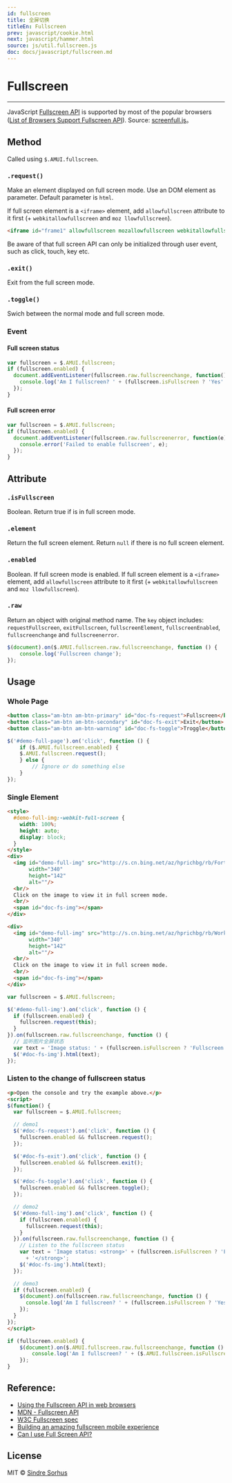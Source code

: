 ```yaml
---
id: fullscreen
title: 全屏切换
titleEn: Fullscreen
prev: javascript/cookie.html
next: javascript/hammer.html
source: js/util.fullscreen.js
doc: docs/javascript/fullscreen.md
---
```


# Fullscreen
---

JavaScript [Fullscreen API](https://developer.mozilla.org/en/DOM/Using_full-screen_mode) is supported by most of the popular browsers ([List of Browsers Support Fullscreen
API](http://caniuse.com/fullscreen)). Source: [screenfull.js](https://github.com/sindresorhus/screenfull.js)。

## Method

Called using `$.AMUI.fullscreen`.

### `.request()`

Make an element displayed on full screen mode. Use an DOM element as parameter. Default parameter is `html`.

If full screen element is a `<iframe>` element, add `allowfullscreen` attribute to it first (+ `webkitallowfullscreen` and `moz llowfullscreen`).

```html
<iframe id="frame1" allowfullscreen mozallowfullscreen webkitallowfullscreen src="iframeTest.html"></iframe>
```

Be aware of that full screen API can only be initialized through user event, such as click, touch, key etc.

### `.exit()`

Exit from the full screen mode.

### `.toggle()`

Swich between the normal mode and full screen mode.

### Event

#### Full screen status

```js
var fullscreen = $.AMUI.fullscreen;
if (fullscreen.enabled) {
  document.addEventListener(fullscreen.raw.fullscreenchange, function() {
    console.log('Am I fullscreen? ' + (fullscreen.isFullscreen ? 'Yes' : 'No'));
  });
}
```

#### Full screen error

```js
var fullscreen = $.AMUI.fullscreen;
if (fullscreen.enabled) {
  document.addEventListener(fullscreen.raw.fullscreenerror, function(e) {
    console.error('Failed to enable fullscreen', e);
  });
}
```

## Attribute

### `.isFullscreen`

Boolean. Return true if is in full screen mode.

### `.element`

Return the full screen element. Return `null` if there is no full screen element.

### `.enabled`

Boolean. If full screen mode is enabled. If full screen element is a `<iframe>` element, add `allowfullscreen` attribute to it first (+ `webkitallowfullscreen` and `moz llowfullscreen`).

### `.raw`

Return an object with original method name. The `key` object includes: `requestFullscreen`, `exitFullscreen`, `fullscreenElement`, `fullscreenEnabled`, `fullscreenchange` and `fullscreenerror`.

```js
$(document).on($.AMUI.fullscreen.raw.fullscreenchange, function () {
	console.log('Fullscreen change');
});
```

## Usage


### Whole Page

`````html
<button class="am-btn am-btn-primary" id="doc-fs-request">Fullscreen</button>
<button class="am-btn am-btn-secondary" id="doc-fs-exit">Exit</button>
<button class="am-btn am-btn-warning" id="doc-fs-toggle">Troggle</button>
`````

```js
$('#demo-full-page').on('click', function () {
	if ($.AMUI.fullscreen.enabled) {
    $.AMUI.fullscreen.request();
	} else {
		// Ignore or do something else
	}
});
```

### Single Element

`````html
<style>
  #demo-full-img:-webkit-full-screen {
    width: 100%;
    height: auto;
    display: block;
  }
</style>
<div>
  <img id="demo-full-img" src="http://s.cn.bing.net/az/hprichbg/rb/FortBourtange_ZH-CN9788197909_1920x1080.jpg"
       width="340"
       height="142"
       alt=""/>
  <br/>
  Click on the image to view it in full screen mode.
  <br/>
  <span id="doc-fs-img"></span>
</div>
`````
```html
<div>
  <img id="demo-full-img" src="http://s.cn.bing.net/az/hprichbg/rb/WorkingFarmer_ZH-CN9182210796_1366x768.jpg"
       width="340"
       height="142"
       alt=""/>
  <br/>
  Click on the image to view it in full screen mode.
  <br/>
  <span id="doc-fs-img"></span>
</div>
```

```js
var fullscreen = $.AMUI.fullscreen;

$('#demo-full-img').on('click', function () {
  if (fullscreen.enabled) {
    fullscreen.request(this);
  }
}).on(fullscreen.raw.fullscreenchange, function () {
  // 监听图片全屏状态
  var text = 'Image status: ' + (fullscreen.isFullscreen ? 'Fullscreen' : 'Non-fullscreen');
  $('#doc-fs-img').html(text);
});
```

### Listen to the change of fullscreen status

`````html
<p>Open the console and try the example above.</p>
<script>
$(function() {
  var fullscreen = $.AMUI.fullscreen;

  // demo1
  $('#doc-fs-request').on('click', function () {
    fullscreen.enabled && fullscreen.request();
  });

  $('#doc-fs-exit').on('click', function () {
    fullscreen.enabled && fullscreen.exit();
  });

  $('#doc-fs-toggle').on('click', function () {
    fullscreen.enabled && fullscreen.toggle();
  });

  // demo2
  $('#demo-full-img').on('click', function () {
    if (fullscreen.enabled) {
      fullscreen.request(this);
    }
  }).on(fullscreen.raw.fullscreenchange, function () {
    // Listen to the fullscreen status
    var text = 'Image status: <strong>' + (fullscreen.isFullscreen ? 'Fullscreen' : 'Non-fullscreen')
      + '</strong>';
    $('#doc-fs-img').html(text);
  });

  // demo3
  if (fullscreen.enabled) {
    $(document).on(fullscreen.raw.fullscreenchange, function () {
      console.log('Am I fullscreen? ' + (fullscreen.isFullscreen ? 'Yes' : 'No'));
    });
  }
});
</script>
`````

```js
if (fullscreen.enabled) {
	$(document).on($.AMUI.fullscreen.raw.fullscreenchange, function () {
		console.log('Am I fullscreen? ' + ($.AMUI.fullscreen.isFullscreen ? 'Yes' : 'No'));
	});
}
```

## Reference:

- [Using the Fullscreen API in web browsers](http://hacks.mozilla.org/2012/01/using-the-fullscreen-api-in-web-browsers/)
- [MDN - Fullscreen API](https://developer.mozilla.org/en/DOM/Using_full-screen_mode)
- [W3C Fullscreen spec](http://dvcs.w3.org/hg/fullscreen/raw-file/tip/Overview.html)
- [Building an amazing fullscreen mobile experience](http://www.html5rocks.com/en/mobile/fullscreen/)
- [Can I use Full Screen API?](http://caniuse.com/fullscreen)

## License

MIT © [Sindre Sorhus](http://sindresorhus.com)
